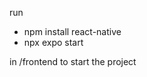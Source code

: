 <p> run
<ul>
 <li>npm install react-native </li>
 <li>npx expo start </li>
</ul>
in /frontend to start the project
 </p>
